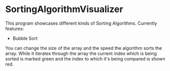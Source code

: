 # SortingAlgorithmVisualizer
This program showcases different kinds of Sorting Algorithms.
Currently features:
- Bubble Sort

You can change the size of the array and the speed the algorithm sorts the array.
While it iterates through the array the current index which is being sorted is marked green and the index to which it's being compared is shown red.
